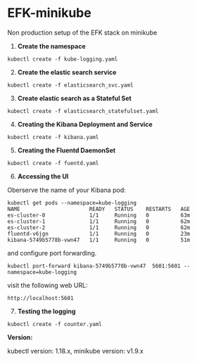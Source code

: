 # EFK-minikube
Non production setup of the EFK stack on minikube

1. **Create the namespace** 
```
kubectl create -f kube-logging.yaml
```
2. **Create the elastic search service** 
```
kubectl create -f elasticsearch_svc.yaml
```
3. **Create elastic search as a Stateful Set** 
```
kubectl create -f elasticsearch_statefulset.yaml
```
4. **Creating the Kibana Deployment and Service** 
```
kubectl create -f kibana.yaml
```
5. **Creating the Fluentd DaemonSet** 
```
kubectl create -f fuentd.yaml
```
6. **Accessing the UI** 

Oberserve the name of your Kibana pod:

```
kubectl get pods --namespace=kube-logging
NAME                      READY   STATUS    RESTARTS   AGE
es-cluster-0              1/1     Running   0          63m
es-cluster-1              1/1     Running   0          62m
es-cluster-2              1/1     Running   0          62m
fluentd-v6jgn             1/1     Running   0          23m
kibana-5749b5778b-vwn47   1/1     Running   0          51m
```
and configure port forwarding.
```
kubectl port-forward kibana-5749b5778b-vwn47  5601:5601 --namespace=kube-logging
```
visit the following web URL:
```
http://localhost:5601
```

7. **Testing the logging** 

```
kubectl create -f counter.yaml
```




**Version:** 

kubectl version: 1.18.x, minikube version: v1.9.x
